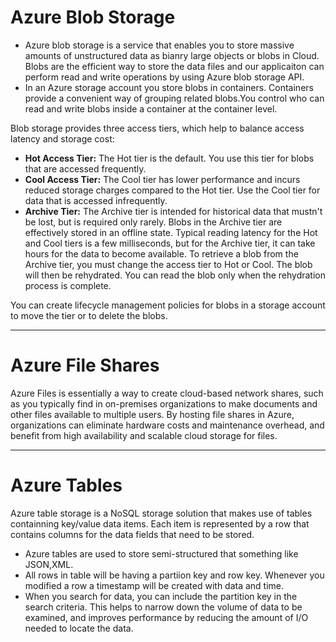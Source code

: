 # Azure Blob Storage

- Azure blob storage is a service that enables you to store massive amounts of unstructured data as bianry large objects or blobs in Cloud. Blobs are the efficient way to store the data files and our applicaiton can perform read and write operations by using Azure blob storage API.
- In an Azure storage account you store blobs in containers. Containers provide a convenient way of grouping related blobs.You control who can read and write blobs inside a container at the container level.

Blob storage provides three access tiers, which help to balance access latency and storage cost:

- **Hot Access Tier:** The Hot tier is the default. You use this tier for blobs that are accessed frequently.
- **Cool Access Tier:** The Cool tier has lower performance and incurs reduced storage charges compared to the Hot tier. Use the Cool tier for data that is accessed infrequently.
- **Archive Tier:** The Archive tier is intended for historical data that mustn't be lost, but is required only rarely. Blobs in the Archive tier are effectively stored in an offline state.
  Typical reading latency for the Hot and Cool tiers is a few milliseconds, but for the Archive tier, it can take hours for the data to become available.
  To retrieve a blob from the Archive tier, you must change the access tier to Hot or Cool. The blob will then be rehydrated. You can read the blob only when the rehydration process is complete.

You can create lifecycle management policies for blobs in a storage account to move the tier or to delete the blobs.

---

# Azure File Shares

Azure Files is essentially a way to create cloud-based network shares, such as you typically find in on-premises organizations to make documents and other files available to multiple users.
By hosting file shares in Azure, organizations can eliminate hardware costs and maintenance overhead, and benefit from high availability and scalable cloud storage for files.

---

# Azure Tables

Azure table storage is a NoSQL storage solution that makes use of tables containning key/value data items. Each item is represented by a row that contains columns for the data fields that need to be stored.

- Azure tables are used to store semi-structured that something like JSON,XML.
- All rows in table will be having a partiion key and row key. Whenever you modified a row a timestamp will be created with data and time.
- When you search for data, you can include the partition key in the search criteria. This helps to narrow down the volume of data to be examined, and improves performance by reducing the amount of I/O needed to locate the data.
